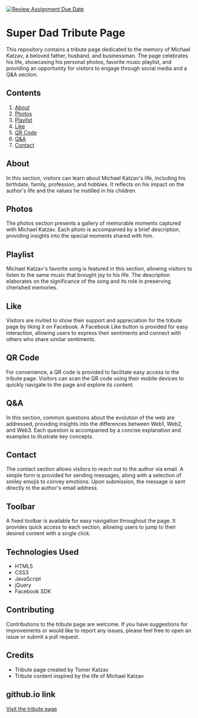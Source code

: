 [![Review Assignment Due Date](https://classroom.github.com/assets/deadline-readme-button-24ddc0f5d75046c5622901739e7c5dd533143b0c8e959d652212380cedb1ea36.svg)](https://classroom.github.com/a/GmyrjvXu)
# Super Dad Tribute Page

This repository contains a tribute page dedicated to the memory of Michael Katzav, a beloved father, husband, and businessman. The page celebrates his life, showcasing his personal photos, favorite music playlist, and providing an opportunity for visitors to engage through social media and a Q&A section.

## Contents

1. [About](#about)
2. [Photos](#photos)
3. [Playlist](#playlist)
4. [Like](#like)
5. [QR Code](#qrcode)
6. [Q&A](#qa)
7. [Contact](#contact)

## About

In this section, visitors can learn about Michael Katzav's life, including his birthdate, family, profession, and hobbies. It reflects on his impact on the author's life and the values he instilled in his children.

## Photos

The photos section presents a gallery of memorable moments captured with Michael Katzav. Each photo is accompanied by a brief description, providing insights into the special moments shared with him.

## Playlist

Michael Katzav's favorite song is featured in this section, allowing visitors to listen to the same music that brought joy to his life. The description elaborates on the significance of the song and its role in preserving cherished memories.

## Like

Visitors are invited to show their support and appreciation for the tribute page by liking it on Facebook. A Facebook Like button is provided for easy interaction, allowing users to express their sentiments and connect with others who share similar sentiments.

## QR Code

For convenience, a QR code is provided to facilitate easy access to the tribute page. Visitors can scan the QR code using their mobile devices to quickly navigate to the page and explore its content.

## Q&A

In this section, common questions about the evolution of the web are addressed, providing insights into the differences between Web1, Web2, and Web3. Each question is accompanied by a concise explanation and examples to illustrate key concepts.

## Contact

The contact section allows visitors to reach out to the author via email. A simple form is provided for sending messages, along with a selection of smiley emojis to convey emotions. Upon submission, the message is sent directly to the author's email address.

## Toolbar

A fixed toolbar is available for easy navigation throughout the page. It provides quick access to each section, allowing users to jump to their desired content with a single click.

## Technologies Used

- HTML5
- CSS3
- JavaScript
- jQuery
- Facebook SDK

## Contributing

Contributions to the tribute page are welcome. If you have suggestions for improvements or would like to report any issues, please feel free to open an issue or submit a pull request.

## Credits

- Tribute page created by Tomer Katzav
- Tribute content inspired by the life of Michael Katzav

## github.io link

[Visit the tribute page](https://wed-2023.github.io/207219783/)
